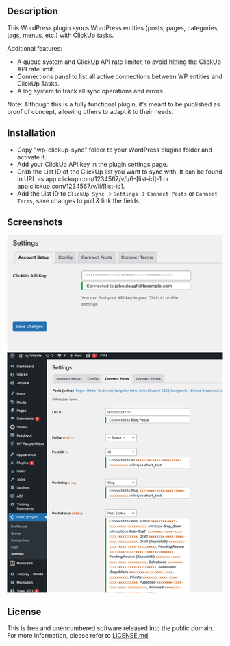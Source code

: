 ## Description
This WordPress plugin syncs WordPress entities (posts, pages, categories, tags, menus, etc.) with ClickUp tasks.

Additional features:
- A queue system and ClickUp API rate limiter, to avoid hitting the ClickUp API rate limit.
- Connections panel to list all active connections between WP entities and ClickUp Tasks.
- A log system to track all sync operations and errors.

Note: Although this is a fully functional plugin, it's meant to be published as proof of concept, allowing others to
adapt it to their needs.

## Installation
- Copy "wp-clickup-sync" folder to your WordPress plugins folder and activate it.
- Add your ClickUp API key in the plugin settings page.
- Grab the List ID of the ClickUp list you want to sync with. It can be found in URL as 
  app.clickup.com/1234567/v/l/6-[list-id]-1 or app.clickup.com/1234567/v/li/[list-id].
- Add the List ID to `ClickUp Sync` -> `Settings` -> `Connect Posts` or `Connect Terms`, save changes to pull & 
  link the fields.

## Screenshots
![Connections Panel](docs/screenshot-activate.png)
![Connections Panel](docs/screenshot-connect.png)

## License
This is free and unencumbered software released into the public domain. For more information, please refer to [LICENSE.md](LICENSE.md).